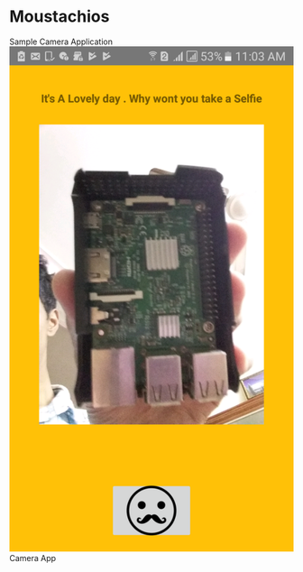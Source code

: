 # Moustachios
Sample Camera Application
![ alt text](https://github.com/JACOBIN-SCTCS/Moustachios/blob/master/app/src/main/res/drawable/Screenshot.png)
Camera  App



